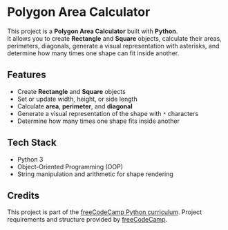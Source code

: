 # Polygon Area Calculator

This project is a **Polygon Area Calculator** built with **Python**.  
It allows you to create **Rectangle** and **Square** objects, calculate their areas, perimeters, diagonals, generate a visual representation with asterisks, and determine how many times one shape can fit inside another.

## Features

- Create **Rectangle** and **Square** objects
- Set or update width, height, or side length
- Calculate **area**, **perimeter**, and **diagonal**
- Generate a visual representation of the shape with `*` characters
- Determine how many times one shape fits inside another

## Tech Stack

- Python 3
- Object-Oriented Programming (OOP)
- String manipulation and arithmetic for shape rendering

## Credits

This project is part of the [freeCodeCamp Python curriculum](https://www.freecodecamp.org/learn/scientific-computing-with-python/).
Project requirements and structure provided by [freeCodeCamp](https://www.freecodecamp.org/).
